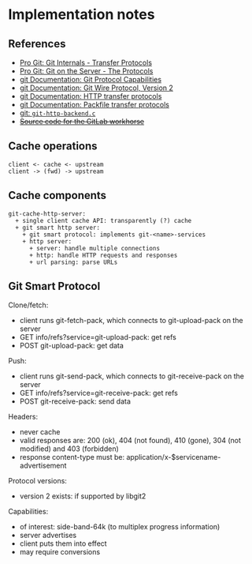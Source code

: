 # Implementation notes

## References

 - [Pro Git: Git Internals - Transfer Protocols](https://git-scm.com/book/en/v2/Git-Internals-Transfer-Protocols)
 - [Pro Git: Git on the Server - The Protocols](https://git-scm.com/book/en/v2/Git-on-the-Server-The-Protocols)
 - [git Documentation: Git Protocol Capabilities](https://github.com/git/git/blob/master/Documentation/technical/protocol-capabilities.txt)
 - [git Documentation: Git Wire Protocol, Version 2](https://github.com/git/git/blob/master/Documentation/technical/protocol-v2.txt)
 - [git Documentation: HTTP transfer protocols](https://github.com/git/git/blob/master/Documentation/technical/http-protocol.txt)
 - [git Documentation: Packfile transfer protocols](https://github.com/git/git/blob/master/Documentation/technical/pack-protocol.txt)
 - [git: `git-http-backend.c`](https://github.com/git/git/blob/master/http-backend.c)
 - [~~Source code for the GitLab workhorse~~](https://gitlab.com/gitlab-org/gitlab-workhorse/blob/master/handlers.go)

## Cache operations

```
client <- cache <- upstream
client -> (fwd) -> upstream
```

## Cache components

```
git-cache-http-server:
  + single client cache API: transparently (?) cache
  + git smart http server:
    + git smart protocol: implements git-<name>-services
    + http server:
      + server: handle multiple connections
      + http: handle HTTP requests and responses
      + url parsing: parse URLs
```


## Git Smart Protocol

Clone/fetch:
- client runs git-fetch-pack, which connects to git-upload-pack on the server
- GET info/refs?service=git-upload-pack: get refs
- POST git-upload-pack: get data

Push:
- client runs git-send-pack, which connects to git-receive-pack on the server
- GET info/refs?service=git-receive-pack: get refs
- POST git-receive-pack: send data

Headers:
- never cache
- valid responses are: 200 (ok), 404 (not found), 410 (gone), 304 (not modified) and 403 (forbidden)
- response content-type must be: application/x-$servicename-advertisement

Protocol versions:
- version 2 exists: if supported by libgit2

Capabilities:
- of interest: side-band-64k (to multiplex progress information)
- server advertises
- client puts them into effect
- may require conversions
